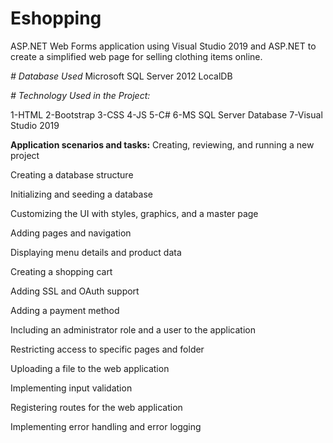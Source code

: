 # Eshopping
ASP.NET Web Forms application using Visual Studio 2019 and ASP.NET to create a simplified web page for selling clothing items online.

*# Database Used*
Microsoft SQL Server 2012 LocalDB

*# Technology Used in the Project:*

1-HTML
2-Bootstrap
3-CSS
4-JS
5-C#
6-MS SQL Server Database
7-Visual Studio 2019


**Application scenarios and tasks:**
Creating, reviewing, and running a new project

Creating a database structure

Initializing and seeding a database

Customizing the UI with styles, graphics, and a master page

Adding pages and navigation

Displaying menu details and product data

Creating a shopping cart

Adding SSL and OAuth support

Adding a payment method

Including an administrator role and a user to the application

Restricting access to specific pages and folder

Uploading a file to the web application

Implementing input validation

Registering routes for the web application

Implementing error handling and error logging

